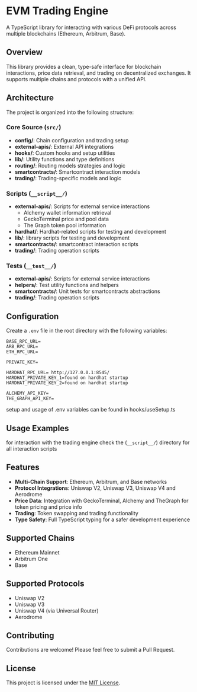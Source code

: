 # EVM Trading Engine

A TypeScript library for interacting with various DeFi protocols across multiple blockchains (Ethereum, Arbitrum, Base).

## Overview

This library provides a clean, type-safe interface for blockchain interactions, price data retrieval, and trading on decentralized exchanges. It supports multiple chains and protocols with a unified API.

## Architecture

The project is organized into the following structure:

### Core Source (`src/`)

- **config/**: Chain configuration and trading setup
- **external-apis/**: External API integrations
- **hooks/**: Custom hooks and setup utilities
- **lib/**: Utility functions and type definitions
- **routing/**: Routing models strategies and logic
- **smartcontracts/**: Smartcontract interaction models
- **trading/**: Trading-specific models and logic

### Scripts (`__script__/`)

- **external-apis/**: Scripts for external service interactions
  - Alchemy wallet information retrieval
  - GeckoTerminal price and pool data
  - The Graph token pool information
- **hardhat/**: Hardhat-related scripts for testing and development
- **lib/**: library scripts for testing and development
- **smartcontracts/**: smartcontract interaction scripts
- **trading/**: Trading operation scripts

### Tests (`__test__/`)

- **external-apis/**: Scripts for external service interactions
- **helpers/**: Test utility functions and helpers
- **smartcontracts/**: Unit tests for smartcontracts abstractions
- **trading/**: Trading operation scripts

## Configuration

Create a `.env` file in the root directory with the following variables:

```
BASE_RPC_URL=
ARB_RPC_URL=
ETH_RPC_URL=

PRIVATE_KEY=

HARDHAT_RPC_URL= http://127.0.0.1:8545/
HARDHAT_PRIVATE_KEY_1=found on hardhat startup
HARDHAT_PRIVATE_KEY_2=found on hardhat startup

ALCHEMY_API_KEY=
THE_GRAPH_API_KEY=
```

setup and usage of .env variables can be found in hooks/useSetup.ts

## Usage Examples

for interaction with the trading engine check the (`__script__/`) directory for all interaction scripts

## Features

- **Multi-Chain Support**: Ethereum, Arbitrum, and Base networks
- **Protocol Integrations**: Uniswap V2, Uniswap V3, Uniswap V4 and Aerodrome
- **Price Data**: Integration with GeckoTerminal, Alchemy and TheGraph for token pricing and price info
- **Trading**: Token swapping and trading functionality
- **Type Safety**: Full TypeScript typing for a safer development experience

## Supported Chains

- Ethereum Mainnet
- Arbitrum One
- Base

## Supported Protocols

- Uniswap V2
- Uniswap V3
- Uniswap V4 (via Universal Router)
- Aerodrome

## Contributing

Contributions are welcome! Please feel free to submit a Pull Request.

## License

This project is licensed under the [MIT License](LICENSE).

